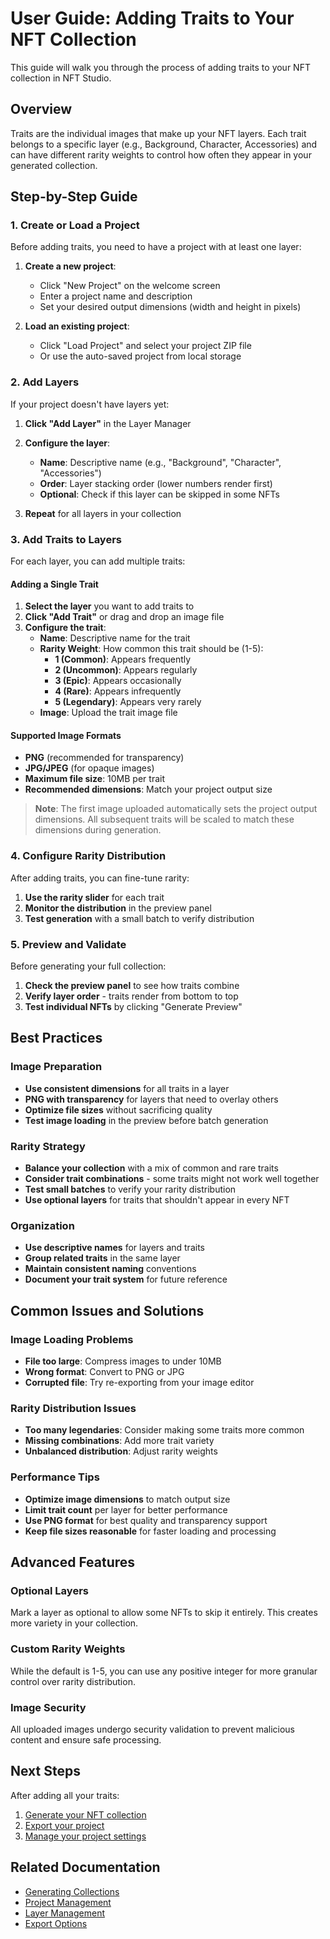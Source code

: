 # User Guide: Adding Traits to Your NFT Collection

This guide will walk you through the process of adding traits to your NFT collection in NFT Studio.

## Overview

Traits are the individual images that make up your NFT layers. Each trait belongs to a specific layer (e.g., Background, Character, Accessories) and can have different rarity weights to control how often they appear in your generated collection.

## Step-by-Step Guide

### 1. Create or Load a Project

Before adding traits, you need to have a project with at least one layer:

1. **Create a new project**:
   - Click "New Project" on the welcome screen
   - Enter a project name and description
   - Set your desired output dimensions (width and height in pixels)

2. **Load an existing project**:
   - Click "Load Project" and select your project ZIP file
   - Or use the auto-saved project from local storage

### 2. Add Layers

If your project doesn't have layers yet:

1. **Click "Add Layer"** in the Layer Manager
2. **Configure the layer**:
   - **Name**: Descriptive name (e.g., "Background", "Character", "Accessories")
   - **Order**: Layer stacking order (lower numbers render first)
   - **Optional**: Check if this layer can be skipped in some NFTs

3. **Repeat** for all layers in your collection

### 3. Add Traits to Layers

For each layer, you can add multiple traits:

#### Adding a Single Trait

1. **Select the layer** you want to add traits to
2. **Click "Add Trait"** or drag and drop an image file
3. **Configure the trait**:
   - **Name**: Descriptive name for the trait
   - **Rarity Weight**: How common this trait should be (1-5):
     - **1 (Common)**: Appears frequently
     - **2 (Uncommon)**: Appears regularly
     - **3 (Epic)**: Appears occasionally
     - **4 (Rare)**: Appears infrequently
     - **5 (Legendary)**: Appears very rarely
   - **Image**: Upload the trait image file

#### Supported Image Formats

- **PNG** (recommended for transparency)
- **JPG/JPEG** (for opaque images)
- **Maximum file size**: 10MB per trait
- **Recommended dimensions**: Match your project output size

> **Note**: The first image uploaded automatically sets the project output dimensions. All subsequent traits will be scaled to match these dimensions during generation.

### 4. Configure Rarity Distribution

After adding traits, you can fine-tune rarity:

1. **Use the rarity slider** for each trait
2. **Monitor the distribution** in the preview panel
3. **Test generation** with a small batch to verify distribution

### 5. Preview and Validate

Before generating your full collection:

1. **Check the preview panel** to see how traits combine
2. **Verify layer order** - traits render from bottom to top
3. **Test individual NFTs** by clicking "Generate Preview"

## Best Practices

### Image Preparation

- **Use consistent dimensions** for all traits in a layer
- **PNG with transparency** for layers that need to overlay others
- **Optimize file sizes** without sacrificing quality
- **Test image loading** in the preview before batch generation

### Rarity Strategy

- **Balance your collection** with a mix of common and rare traits
- **Consider trait combinations** - some traits might not work well together
- **Test small batches** to verify your rarity distribution
- **Use optional layers** for traits that shouldn't appear in every NFT

### Organization

- **Use descriptive names** for layers and traits
- **Group related traits** in the same layer
- **Maintain consistent naming** conventions
- **Document your trait system** for future reference

## Common Issues and Solutions

### Image Loading Problems

- **File too large**: Compress images to under 10MB
- **Wrong format**: Convert to PNG or JPG
- **Corrupted file**: Try re-exporting from your image editor

### Rarity Distribution Issues

- **Too many legendaries**: Consider making some traits more common
- **Missing combinations**: Add more trait variety
- **Unbalanced distribution**: Adjust rarity weights

### Performance Tips

- **Optimize image dimensions** to match output size
- **Limit trait count** per layer for better performance
- **Use PNG format** for best quality and transparency support
- **Keep file sizes reasonable** for faster loading and processing

## Advanced Features

### Optional Layers

Mark a layer as optional to allow some NFTs to skip it entirely. This creates more variety in your collection.

### Custom Rarity Weights

While the default is 1-5, you can use any positive integer for more granular control over rarity distribution.

### Image Security

All uploaded images undergo security validation to prevent malicious content and ensure safe processing.

## Next Steps

After adding all your traits:

1. [Generate your NFT collection](./user-guide-generating-collections.md)
2. [Export your project](../README.md#export-options)
3. [Manage your project settings](../README.md#project-management)

## Related Documentation

- [Generating Collections](./user-guide-generating-collections.md)
- [Project Management](../README.md#project-management)
- [Layer Management](../README.md#layer-management)
- [Export Options](../README.md#export-options)
